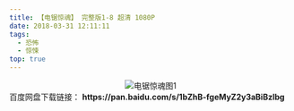 ```yaml
---
title: 【电锯惊魂】 完整版1-8 超清 1080P
date: 2018-03-31 12:11:11
tags:
  - 恐怖
  - 惊悚
top: true
---
```


<div align=center>
	<img src="/assets/images/a/djjh-all/1.jpg" alt="电锯惊魂图1">
</div>
<!-- more -->
百度网盘下载链接：
<b>https://pan.baidu.com/s/1bZhB-fgeMyZ2y3aBiBzlbg</b>
